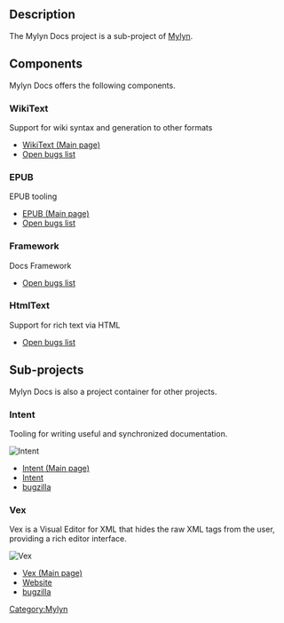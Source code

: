 ## Description

The Mylyn Docs project is a sub-project of [Mylyn](Mylyn "wikilink").

## Components

Mylyn Docs offers the following components.

### WikiText

Support for wiki syntax and generation to other formats

  - [WikiText (Main page)](Mylyn/WikiText "wikilink")
  - [Open bugs
    list](https://bugs.eclipse.org/bugs/buglist.cgi?product=Mylyn%20Docs&component=Wikitext&resolution=---)

### EPUB

EPUB tooling

  - [EPUB (Main page)](Mylyn/Docs/EPUB "wikilink")
  - [Open bugs
    list](https://bugs.eclipse.org/bugs/buglist.cgi?product=Mylyn%20Docs&component=EPUB&resolution=---)

### Framework

Docs Framework

  - [Open bugs
    list](https://bugs.eclipse.org/bugs/buglist.cgi?product=Mylyn%20Docs&component=Framework&resolution=---)

### HtmlText

Support for rich text via HTML

  - [Open bugs
    list](https://bugs.eclipse.org/bugs/buglist.cgi?product=Mylyn%20Docs&component=HtmlText&resolution=---)

## Sub-projects

Mylyn Docs is also a project container for other projects.

### Intent

Tooling for writing useful and synchronized documentation.

![Intent](Intent_logo.png "Intent")

  - [Intent (Main page)](Intent "wikilink")
  - [Intent](http://www.eclipse.org/intent/)
  - [bugzilla](https://bugs.eclipse.org/bugs/describecomponents.cgi?product=Mylyn%20Docs%20Intent)

### Vex

Vex is a Visual Editor for XML that hides the raw XML tags from the
user, providing a rich editor interface.

![Vex](Vexbanner.png "Vex")

  - [Vex (Main page)](Vex "wikilink")
  - [Website](http://www.eclipse.org/vex/)
  - [bugzilla](https://bugs.eclipse.org/bugs/describecomponents.cgi?product=Mylyn%20Docs%20Vex)

[Category:Mylyn](Category:Mylyn "wikilink")